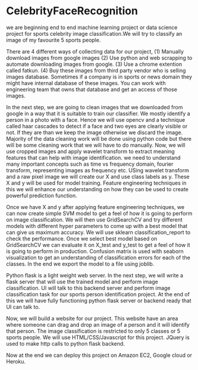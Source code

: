 # CelebrityFaceRecognition
we are beginning end to end machine learning project or data science project for sports celebrity image classification.We will try to classify an image of my favourite 5 sports people.

There are 4 different ways of collecting data for our project,
(1) Manually download images from google images
(2) Use python and web scrapping to automate downloading images from google.
(3) Use a chrome extention called fatkun.
(4) Buy these images from third party vendor who is selling images database. Sometimes if a company is in sports or news domain they might have internal database of these images. You can work with engineering team that owns that database and get an access of those images.

In the next step, we are going to clean images that we downloaded from google in a way that it is suitable to train our classifier. We mostly identify a person in a photo with a face. Hence we will use opencv and a technique called haar cascades to detect if a face and two eyes are clearly visible or not. If they are than we keep the image otherwise we discard the image. Majority of the data cleaning work will be done using python code but there will be some cleaning work that we will have to do manually. 
Now, we will use cropped images and apply wavelet transform to extract meaning features that can help with image identification. we need to understand many important concepts such as time vs frequency domain, fourier transform, representing images as frequency etc. USing wavelet transform and a raw pixel image we will create our X and use class labels as y. These X and y will be used for model training. Feature engineering techniques in this we will enhance our understanding on how they can be used to create powerful prediction function.

Once we have X and y after applying feature engineering techniques, we can now create simple SVM model to get a feel of how it is going to perform on image classification. We will then use GridSearchCV and try different models with different hyper parameters to come up with a best model that can give us maximum accuracy. We will use sklearn classification_report to check the performance. Once we select best model based on GridSearchCV we can evaluate it on X_test and y_test to get a feel of how it is going to perform in production. Confusion matrix is used with seaborn visualization to get an understanding of classification errors for each of the classes. In the end we export the model to a file using joblib.

Python flask is a light weight web server. In the next step, we will write a flask server that will use the trained model and perform image classification. UI will talk to this backend server and perform image classification task for our sports person identification project. At the end of this we will have fully functioning python flask server or backend ready that UI can talk to. 

Now, we will build a website for our project. This website have an area where someone can drag and drop an image of a person and it will identify that person. The image classification is restricted to only 5 classes or 5 sports people. We will use HTML/CSS/Javascript for this project. JQuery is used to make http calls to python flask backend. 

Now at the end we can deploy this project on Amazon EC2, Google cloud or Heroku.
